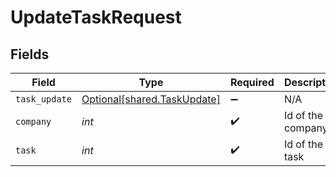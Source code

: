 # UpdateTaskRequest


## Fields

| Field                                                            | Type                                                             | Required                                                         | Description                                                      |
| ---------------------------------------------------------------- | ---------------------------------------------------------------- | ---------------------------------------------------------------- | ---------------------------------------------------------------- |
| `task_update`                                                    | [Optional[shared.TaskUpdate]](../../models/shared/taskupdate.md) | :heavy_minus_sign:                                               | N/A                                                              |
| `company`                                                        | *int*                                                            | :heavy_check_mark:                                               | Id of the company                                                |
| `task`                                                           | *int*                                                            | :heavy_check_mark:                                               | Id of the task                                                   |